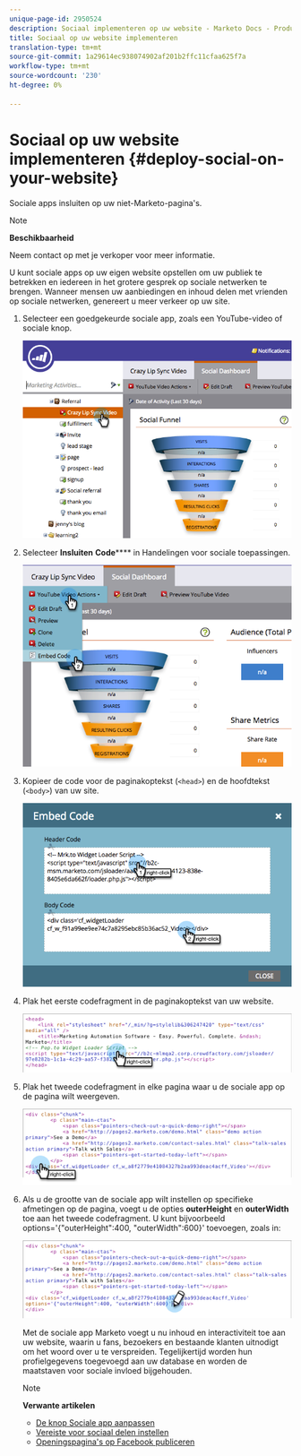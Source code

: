 ```yaml
---
unique-page-id: 2950524
description: Sociaal implementeren op uw website - Marketo Docs - Productdocumentatie
title: Sociaal op uw website implementeren
translation-type: tm+mt
source-git-commit: 1a29614ec938074902af201b2ffc11cfaa625f7a
workflow-type: tm+mt
source-wordcount: '230'
ht-degree: 0%

---
```



# Sociaal op uw website implementeren {#deploy-social-on-your-website}

Sociale apps insluiten op uw niet-Marketo-pagina&#39;s.

>[!NOTE]
>
>**Beschikbaarheid**
>
>Neem contact op met je verkoper voor meer informatie.

U kunt sociale apps op uw eigen website opstellen om uw publiek te betrekken en iedereen in het grotere gesprek op sociale netwerken te brengen. Wanneer mensen uw aanbiedingen en inhoud delen met vrienden op sociale netwerken, genereert u meer verkeer op uw site.

1. Selecteer een goedgekeurde sociale app, zoals een YouTube-video of sociale knop.

   ![](assets/image2015-5-12-11-3a43-3a24.png)

1. Selecteer **Insluiten** **Code****** in Handelingen voor sociale toepassingen.

   ![](assets/image2015-5-12-12-3a59-3a46.png)

1. Kopieer de code voor de paginakoptekst (`<head>`) en de hoofdtekst (`<body>`) van uw site.

   ![](assets/image2015-5-12-13-3a3-3a34.png)

1. Plak het eerste codefragment in de paginakoptekst van uw website.

   ![](assets/socialonsite-embedhead.png)

1. Plak het tweede codefragment in elke pagina waar u de sociale app op de pagina wilt weergeven.

   ![](assets/socialonsite-embedwidget.png)

1. Als u de grootte van de sociale app wilt instellen op specifieke afmetingen op de pagina, voegt u de opties **outerHeight** en **outerWidth** toe aan het tweede codefragment. U kunt bijvoorbeeld options=&#39;{&quot;outerHeight&quot;:400, &quot;outerWidth&quot;:600}&#39; toevoegen, zoals in:

   ![](assets/socialonsite-resizewidget2.png)

   Met de sociale app Marketo voegt u nu inhoud en interactiviteit toe aan uw website, waarin u fans, bezoekers en bestaande klanten uitnodigt om het woord over u te verspreiden. Tegelijkertijd worden hun profielgegevens toegevoegd aan uw database en worden de maatstaven voor sociale invloed bijgehouden.

   >[!NOTE]
   >
   >**Verwante artikelen**
   >
   >    
   >    
   >* [De knop Sociale app aanpassen](../../../../product-docs/demand-generation/social/configuring-social-actions/customize-social-app-button.md)
   >* [Vereiste voor sociaal delen instellen](set-social-share-requirement.md)
   >* [Openingspagina&#39;s op Facebook publiceren](../../../../product-docs/demand-generation/facebook/publish-landing-pages-to-facebook.md)

